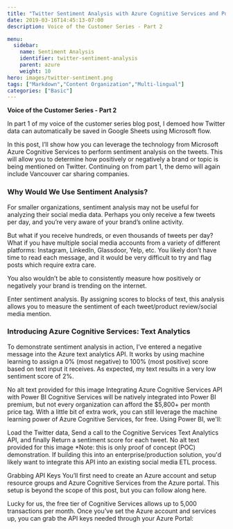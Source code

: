 ```yaml
---
title: "Twitter Sentiment Analysis with Azure Cognitive Services and Power BI"
date: 2019-03-16T14:45:13-07:00
description: Voice of the Customer Series - Part 2

menu:
  sidebar:
    name: Sentiment Analysis
    identifier: twitter-sentiment-analysis
    parent: azure
    weight: 10
hero: images/twitter-sentiment.png
tags: ["Markdown","Content Organization","Multi-lingual"]
categories: ["Basic"]
---
```


**Voice of the Customer Series - Part 2**

In part 1 of my voice of the customer series blog post, I demoed how Twitter data can automatically be saved in Google Sheets using Microsoft flow.

In this post, I’ll show how you can leverage the technology from Microsoft Azure Cognitive Services to perform sentiment analysis on the tweets. This will allow you to determine how positively or negatively a brand or topic is being mentioned on Twitter. Continuing on from part 1, the demo will again include Vancouver car sharing companies.

### Why Would We Use Sentiment Analysis?
For smaller organizations, sentiment analysis may not be useful for analyzing their social media data. Perhaps you only receive a few tweets per day, and you’re very aware of your brand’s online activity.

But what if you receive hundreds, or even thousands of tweets per day? What if you have multiple social media accounts from a variety of different platforms: Instagram, LinkedIn, Glassdoor, Yelp, etc. You likely don’t have time to read each message, and it would be very difficult to try and flag posts which require extra care.

You also wouldn’t be able to consistently measure how positively or negatively your brand is trending on the internet.

Enter sentiment analysis. By assigning scores to blocks of text, this analysis allows you to measure the sentiment of each tweet/product review/social media mention.

### Introducing Azure Cognitive Services: Text Analytics
To demonstrate sentiment analysis in action, I’ve entered a negative message into the Azure text analytics API. It works by using machine learning to assign a 0% (most negative) to 100% (most positive) score based on text input it receives. As expected, my text results in a very low sentiment score of 2%.

No alt text provided for this image
Integrating Azure Cognitive Services API with Power BI
Cognitive Services will be natively integrated into Power BI premium, but not every organization can afford the $5,800+ per month price tag. With a little bit of extra work, you can still leverage the machine learning power of Azure Cognitive Services, for free. Using Power BI, we'll:

Load the Twitter data,
Send a call to the Cognitive Services Text Analytics API, and finally
Return a sentiment score for each tweet.
No alt text provided for this image
*Note: this is only proof of concept (POC) demonstration. If building this into an enterprise/production solution, you'd likely want to integrate this API into an existing social media ETL process.

Grabbing API Keys
You’ll first need to create an Azure account and setup resource groups and Azure Cognitive Services from the Azure portal. This setup is beyond the scope of this post, but you can follow along here.

Lucky for us, the free tier of Cognitive Services allows up to 5,000 transactions per month. Once you’ve set the Azure account and services up, you can grab the API keys needed through your Azure Portal: